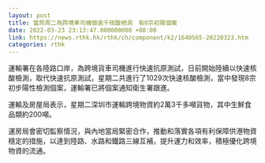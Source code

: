 ```yaml
---
layout: post
title: 當局周二為跨境車司機做逾千核酸檢測　有8宗初陽個案
date: 2022-03-23 23:13:47.000000000 +08:00
link: https://news.rthk.hk/rthk/ch/component/k2/1640565-20220323.htm
categories: rthk
---
```


運輸署在各陸路口岸，為跨境貨車司機進行快速抗原測試，日前開始陸續以快速核酸檢測，取代快速抗原測試，星期二共進行了1029次快速核酸檢測，當中發現8宗初步陽性檢測個案，運輸署已將個案通知衛生署跟進。

運輸及房屋局表示，星期二深圳市運輸跨境物資約2萬3千多噸貨物，其中生鮮食品類約200噸。

運房局會密切監察情況，與內地當局緊密合作，推動和落實各項有利保障供港物資穩定的措施，以達到陸路、水路和鐵路三線互補，提升運力和效率，積極優化跨境物資的流通。
